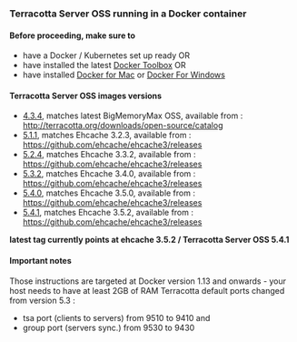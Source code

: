 ### Terracotta Server OSS running in a Docker container

#### Before proceeding, make sure to
* have a Docker / Kubernetes set up ready OR
* have installed the latest [Docker Toolbox](https://www.docker.com/docker-toolbox) OR
* have installed [Docker for Mac](https://docs.docker.com/docker-for-mac/) or [Docker For Windows](https://docs.docker.com/docker-for-windows/)


#### Terracotta Server OSS images versions

* [4.3.4](/4.3.4), matches latest BigMemoryMax OSS, available from : http://terracotta.org/downloads/open-source/catalog
* [5.1.1](/5.1.1), matches Ehcache 3.2.3, available from : https://github.com/ehcache/ehcache3/releases
* [5.2.4](/5.2.4), matches Ehcache 3.3.2, available from : https://github.com/ehcache/ehcache3/releases
* [5.3.2](/5.3.2), matches Ehcache 3.4.0, available from : https://github.com/ehcache/ehcache3/releases
* [5.4.0](/5.4.0), matches Ehcache 3.5.0, available from : https://github.com/ehcache/ehcache3/releases
* [5.4.1](/5.4.1), matches Ehcache 3.5.2, available from : https://github.com/ehcache/ehcache3/releases

__latest tag currently points at ehcache 3.5.2 / Terracotta Server OSS 5.4.1__

#### Important notes

Those instructions are targeted at Docker version 1.13 and onwards - your host needs to have at least 2GB of RAM
Terracotta default ports changed from version 5.3 :
 * tsa port (clients to servers) from 9510 to 9410 and
 * group port (servers sync.) from 9530 to 9430